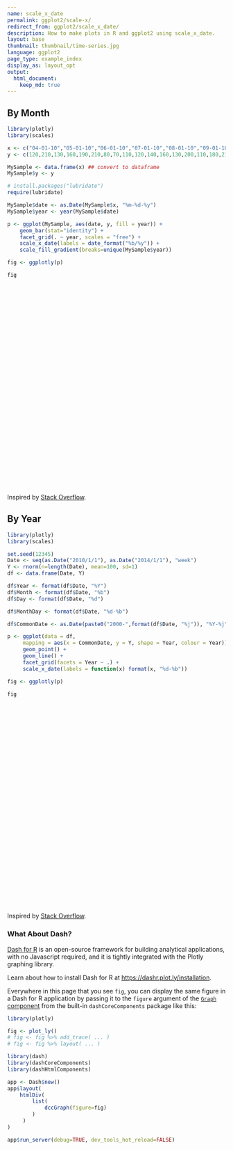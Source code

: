 ```yaml
---
name: scale_x_date
permalink: ggplot2/scale-x/
redirect_from: ggplot2/scale_x_date/
description: How to make plots in R and ggplot2 using scale_x_date.
layout: base
thumbnail: thumbnail/time-series.jpg
language: ggplot2
page_type: example_index
display_as: layout_opt
output:
  html_document:
    keep_md: true
---
```



## By Month


```r
library(plotly)
library(scales)

x <- c("04-01-10","05-01-10","06-01-10","07-01-10","08-01-10","09-01-10","10-01-10","11-01-10","12-01-10","01-01-11","02-01-11","03-01-11","04-01-11","05-01-11","06-01-11","07-01-11","08-01-11","09-01-11","10-01-11","11-01-11","12-01-11","01-01-12","02-01-12","03-01-12","04-01-12","05-01-12","06-01-12")
y <- c(120,210,130,160,190,210,80,70,110,120,140,160,130,200,110,180,210,200,90,60,100,100,120,170,100,180,120)

MySample <- data.frame(x) ## convert to dataframe
MySample$y <- y

# install.packages("lubridate")
require(lubridate)

MySample$date <- as.Date(MySample$x, "%m-%d-%y")
MySample$year <- year(MySample$date)

p <- ggplot(MySample, aes(date, y, fill = year)) +
    geom_bar(stat="identity") +
    facet_grid(. ~ year, scales = "free") +
    scale_x_date(labels = date_format("%b/%y")) +
    scale_fill_gradient(breaks=unique(MySample$year))

fig <- ggplotly(p)

fig
```

<div id="htmlwidget-4ffd7e6450a0295c04a4" style="width:672px;height:480px;" class="plotly html-widget"></div>
<script type="application/json" data-for="htmlwidget-4ffd7e6450a0295c04a4">{"x":{"data":[{"orientation":"v","width":[25.2000000000007,25.2000000000007,25.2000000000007,25.2000000000007,25.2000000000007,25.2000000000007,25.2000000000007,25.2000000000007,25.2000000000007],"base":[0,0,0,0,0,0,0,0,0],"x":[14700,14730,14761,14791,14822,14853,14883,14914,14944],"y":[120,210,130,160,190,210,80,70,110],"text":["date: 2010-04-01<br />y: 120<br />year: 2010","date: 2010-05-01<br />y: 210<br />year: 2010","date: 2010-06-01<br />y: 130<br />year: 2010","date: 2010-07-01<br />y: 160<br />year: 2010","date: 2010-08-01<br />y: 190<br />year: 2010","date: 2010-09-01<br />y: 210<br />year: 2010","date: 2010-10-01<br />y:  80<br />year: 2010","date: 2010-11-01<br />y:  70<br />year: 2010","date: 2010-12-01<br />y: 110<br />year: 2010"],"type":"bar","marker":{"autocolorscale":false,"color":"rgba(19,43,67,1)","line":{"width":1.88976377952756,"color":"transparent"}},"showlegend":false,"xaxis":"x","yaxis":"y","hoverinfo":"text","frame":null},{"orientation":"v","width":[25.2000000000007,25.2000000000007,25.2000000000007,25.2000000000007,25.2000000000007,25.2000000000007,25.2000000000007,25.2000000000007,25.2000000000007,25.2000000000007,25.2000000000007,25.2000000000007],"base":[0,0,0,0,0,0,0,0,0,0,0,0],"x":[14975,15006,15034,15065,15095,15126,15156,15187,15218,15248,15279,15309],"y":[120,140,160,130,200,110,180,210,200,90,60,100],"text":["date: 2011-01-01<br />y: 120<br />year: 2011","date: 2011-02-01<br />y: 140<br />year: 2011","date: 2011-03-01<br />y: 160<br />year: 2011","date: 2011-04-01<br />y: 130<br />year: 2011","date: 2011-05-01<br />y: 200<br />year: 2011","date: 2011-06-01<br />y: 110<br />year: 2011","date: 2011-07-01<br />y: 180<br />year: 2011","date: 2011-08-01<br />y: 210<br />year: 2011","date: 2011-09-01<br />y: 200<br />year: 2011","date: 2011-10-01<br />y:  90<br />year: 2011","date: 2011-11-01<br />y:  60<br />year: 2011","date: 2011-12-01<br />y: 100<br />year: 2011"],"type":"bar","marker":{"autocolorscale":false,"color":"rgba(51,106,152,1)","line":{"width":1.88976377952756,"color":"transparent"}},"showlegend":false,"xaxis":"x2","yaxis":"y","hoverinfo":"text","frame":null},{"orientation":"v","width":[25.2000000000007,25.2000000000007,25.2000000000007,25.2000000000007,25.2000000000007,25.2000000000007],"base":[0,0,0,0,0,0],"x":[15340,15371,15400,15431,15461,15492],"y":[100,120,170,100,180,120],"text":["date: 2012-01-01<br />y: 100<br />year: 2012","date: 2012-02-01<br />y: 120<br />year: 2012","date: 2012-03-01<br />y: 170<br />year: 2012","date: 2012-04-01<br />y: 100<br />year: 2012","date: 2012-05-01<br />y: 180<br />year: 2012","date: 2012-06-01<br />y: 120<br />year: 2012"],"type":"bar","marker":{"autocolorscale":false,"color":"rgba(86,177,247,1)","line":{"width":1.88976377952756,"color":"transparent"}},"showlegend":false,"xaxis":"x3","yaxis":"y","hoverinfo":"text","frame":null},{"x":[14700],"y":[0],"name":"99_bea517d5dfeda4a8d0b873b032df69fd","type":"scatter","mode":"markers","opacity":0,"hoverinfo":"skip","showlegend":false,"marker":{"color":[0,1],"colorscale":[[0,"#132B43"],[0.00334448160538159,"#132B44"],[0.00668896321064949,"#132C44"],[0.0100334448160311,"#142C45"],[0.0133779264214127,"#142D45"],[0.0167224080267943,"#142D46"],[0.0200668896320622,"#142D46"],[0.0234113712374437,"#142E47"],[0.0267558528428253,"#152E47"],[0.0301003344482069,"#152F48"],[0.0334448160534748,"#152F48"],[0.0367892976588564,"#152F49"],[0.040133779264238,"#153049"],[0.0434782608696196,"#16304A"],[0.0468227424748875,"#16304A"],[0.0501672240802691,"#16314B"],[0.0535117056856507,"#16314B"],[0.0568561872909186,"#16324C"],[0.0602006688963002,"#17324D"],[0.0635451505016817,"#17324D"],[0.0668896321070633,"#17334E"],[0.0702341137123312,"#17334E"],[0.0735785953177128,"#17344F"],[0.0769230769230944,"#18344F"],[0.080267558528476,"#183450"],[0.0836120401337439,"#183550"],[0.0869565217391255,"#183551"],[0.0903010033445071,"#183651"],[0.0936454849498887,"#193652"],[0.0969899665551566,"#193652"],[0.100334448160538,"#193753"],[0.10367892976592,"#193754"],[0.107023411371188,"#193854"],[0.110367892976569,"#1A3855"],[0.113712374581951,"#1A3955"],[0.117056856187332,"#1A3956"],[0.1204013377926,"#1A3956"],[0.123745819397982,"#1A3A57"],[0.127090301003363,"#1B3A57"],[0.130434782608745,"#1B3B58"],[0.133779264214013,"#1B3B59"],[0.137123745819395,"#1B3B59"],[0.140468227424776,"#1C3C5A"],[0.143812709030044,"#1C3C5A"],[0.147157190635426,"#1C3D5B"],[0.150501672240807,"#1C3D5B"],[0.153846153846189,"#1C3D5C"],[0.157190635451457,"#1D3E5C"],[0.160535117056838,"#1D3E5D"],[0.16387959866222,"#1D3F5D"],[0.167224080267601,"#1D3F5E"],[0.170568561872869,"#1D3F5F"],[0.173913043478251,"#1E405F"],[0.177257525083633,"#1E4060"],[0.180602006689014,"#1E4160"],[0.183946488294282,"#1E4161"],[0.187290969899664,"#1E4261"],[0.190635451505045,"#1F4262"],[0.193979933110313,"#1F4263"],[0.197324414715695,"#1F4363"],[0.200668896321076,"#1F4364"],[0.204013377926458,"#1F4464"],[0.207357859531726,"#204465"],[0.210702341137107,"#204465"],[0.214046822742489,"#204566"],[0.217391304347871,"#204566"],[0.220735785953138,"#214667"],[0.22408026755852,"#214668"],[0.227424749163902,"#214768"],[0.230769230769283,"#214769"],[0.234113712374551,"#214769"],[0.237458193979933,"#22486A"],[0.240802675585314,"#22486A"],[0.244147157190582,"#22496B"],[0.247491638795964,"#22496C"],[0.250836120401345,"#224A6C"],[0.254180602006727,"#234A6D"],[0.257525083611995,"#234A6D"],[0.260869565217376,"#234B6E"],[0.264214046822758,"#234B6E"],[0.26755852842814,"#244C6F"],[0.270903010033408,"#244C70"],[0.274247491638789,"#244C70"],[0.277591973244171,"#244D71"],[0.280936454849552,"#244D71"],[0.28428093645482,"#254E72"],[0.287625418060202,"#254E72"],[0.290969899665583,"#254F73"],[0.294314381270851,"#254F74"],[0.297658862876233,"#254F74"],[0.301003344481614,"#265075"],[0.304347826086996,"#265075"],[0.307692307692264,"#265176"],[0.311036789297646,"#265176"],[0.314381270903027,"#275277"],[0.317725752508409,"#275278"],[0.321070234113677,"#275278"],[0.324414715719058,"#275379"],[0.32775919732444,"#275379"],[0.331103678929821,"#28547A"],[0.334448160535089,"#28547B"],[0.337792642140471,"#28557B"],[0.341137123745852,"#28557C"],[0.34448160535112,"#28567C"],[0.347826086956502,"#29567D"],[0.351170568561884,"#29567D"],[0.354515050167265,"#29577E"],[0.357859531772533,"#29577F"],[0.361204013377915,"#2A587F"],[0.364548494983296,"#2A5880"],[0.367892976588678,"#2A5980"],[0.371237458193946,"#2A5981"],[0.374581939799327,"#2A5982"],[0.377926421404709,"#2B5A82"],[0.381270903009977,"#2B5A83"],[0.384615384615358,"#2B5B83"],[0.38795986622074,"#2B5B84"],[0.391304347826122,"#2C5C85"],[0.394648829431389,"#2C5C85"],[0.397993311036771,"#2C5D86"],[0.401337792642153,"#2C5D86"],[0.404682274247534,"#2C5D87"],[0.408026755852802,"#2D5E87"],[0.411371237458184,"#2D5E88"],[0.414715719063565,"#2D5F89"],[0.418060200668947,"#2D5F89"],[0.421404682274215,"#2E608A"],[0.424749163879596,"#2E608A"],[0.428093645484978,"#2E618B"],[0.431438127090246,"#2E618C"],[0.434782608695627,"#2E618C"],[0.438127090301009,"#2F628D"],[0.441471571906391,"#2F628D"],[0.444816053511659,"#2F638E"],[0.44816053511704,"#2F638F"],[0.451505016722422,"#30648F"],[0.454849498327803,"#306490"],[0.458193979933071,"#306590"],[0.461538461538453,"#306591"],[0.464882943143834,"#306592"],[0.468227424749216,"#316692"],[0.471571906354484,"#316693"],[0.474916387959865,"#316793"],[0.478260869565247,"#316794"],[0.481605351170515,"#326895"],[0.484949832775897,"#326895"],[0.488294314381278,"#326996"],[0.49163879598666,"#326996"],[0.494983277591928,"#326997"],[0.498327759197309,"#336A98"],[0.501672240802691,"#336A98"],[0.505016722408072,"#336B99"],[0.50836120401334,"#336B99"],[0.511705685618722,"#346C9A"],[0.515050167224103,"#346C9B"],[0.518394648829485,"#346D9B"],[0.521739130434753,"#346D9C"],[0.525083612040135,"#346E9D"],[0.528428093645516,"#356E9D"],[0.531772575250784,"#356E9E"],[0.535117056856166,"#356F9E"],[0.538461538461547,"#356F9F"],[0.541806020066929,"#3670A0"],[0.545150501672197,"#3670A0"],[0.548494983277578,"#3671A1"],[0.55183946488296,"#3671A1"],[0.555183946488341,"#3772A2"],[0.558528428093609,"#3772A3"],[0.561872909698991,"#3773A3"],[0.565217391304373,"#3773A4"],[0.568561872909754,"#3773A4"],[0.571906354515022,"#3874A5"],[0.575250836120404,"#3874A6"],[0.578595317725785,"#3875A6"],[0.581939799331053,"#3875A7"],[0.585284280936435,"#3976A8"],[0.588628762541816,"#3976A8"],[0.591973244147198,"#3977A9"],[0.595317725752466,"#3977A9"],[0.598662207357847,"#3978AA"],[0.602006688963229,"#3A78AB"],[0.605351170568611,"#3A79AB"],[0.608695652173878,"#3A79AC"],[0.61204013377926,"#3A79AC"],[0.615384615384642,"#3B7AAD"],[0.618729096990023,"#3B7AAE"],[0.622073578595291,"#3B7BAE"],[0.625418060200673,"#3B7BAF"],[0.628762541806054,"#3C7CB0"],[0.632107023411322,"#3C7CB0"],[0.635451505016704,"#3C7DB1"],[0.638795986622085,"#3C7DB1"],[0.642140468227467,"#3C7EB2"],[0.645484949832735,"#3D7EB3"],[0.648829431438116,"#3D7FB3"],[0.652173913043498,"#3D7FB4"],[0.65551839464888,"#3D7FB5"],[0.658862876254148,"#3E80B5"],[0.662207357859529,"#3E80B6"],[0.665551839464911,"#3E81B6"],[0.668896321070179,"#3E81B7"],[0.67224080267556,"#3F82B8"],[0.675585284280942,"#3F82B8"],[0.678929765886323,"#3F83B9"],[0.682274247491591,"#3F83BA"],[0.685618729096973,"#4084BA"],[0.688963210702354,"#4084BB"],[0.692307692307736,"#4085BB"],[0.695652173913004,"#4085BC"],[0.698996655518386,"#4086BD"],[0.702341137123767,"#4186BD"],[0.705685618729149,"#4186BE"],[0.709030100334417,"#4187BF"],[0.712374581939798,"#4187BF"],[0.71571906354518,"#4288C0"],[0.719063545150448,"#4288C1"],[0.722408026755829,"#4289C1"],[0.725752508361211,"#4289C2"],[0.729096989966592,"#438AC2"],[0.73244147157186,"#438AC3"],[0.735785953177242,"#438BC4"],[0.739130434782624,"#438BC4"],[0.742474916388005,"#438CC5"],[0.745819397993273,"#448CC6"],[0.749163879598655,"#448DC6"],[0.752508361204036,"#448DC7"],[0.755852842809418,"#448EC8"],[0.759197324414686,"#458EC8"],[0.762541806020067,"#458FC9"],[0.765886287625449,"#458FC9"],[0.769230769230717,"#458FCA"],[0.772575250836098,"#4690CB"],[0.77591973244148,"#4690CB"],[0.779264214046862,"#4691CC"],[0.782608695652129,"#4691CD"],[0.785953177257511,"#4792CD"],[0.789297658862893,"#4792CE"],[0.792642140468274,"#4793CF"],[0.795986622073542,"#4793CF"],[0.799331103678924,"#4894D0"],[0.802675585284305,"#4894D0"],[0.806020066889687,"#4895D1"],[0.809364548494955,"#4895D2"],[0.812709030100336,"#4896D2"],[0.816053511705718,"#4996D3"],[0.819397993310986,"#4997D4"],[0.822742474916367,"#4997D4"],[0.826086956521749,"#4998D5"],[0.829431438127131,"#4A98D6"],[0.832775919732399,"#4A99D6"],[0.83612040133778,"#4A99D7"],[0.839464882943162,"#4A9AD8"],[0.842809364548543,"#4B9AD8"],[0.846153846153811,"#4B9BD9"],[0.849498327759193,"#4B9BDA"],[0.852842809364574,"#4B9BDA"],[0.856187290969956,"#4C9CDB"],[0.859531772575224,"#4C9CDB"],[0.862876254180605,"#4C9DDC"],[0.866220735785987,"#4C9DDD"],[0.869565217391255,"#4D9EDD"],[0.872909698996637,"#4D9EDE"],[0.876254180602018,"#4D9FDF"],[0.8795986622074,"#4D9FDF"],[0.882943143812668,"#4DA0E0"],[0.886287625418049,"#4EA0E1"],[0.889632107023431,"#4EA1E1"],[0.892976588628812,"#4EA1E2"],[0.89632107023408,"#4EA2E3"],[0.899665551839462,"#4FA2E3"],[0.903010033444843,"#4FA3E4"],[0.906354515050111,"#4FA3E5"],[0.909698996655493,"#4FA4E5"],[0.913043478260875,"#50A4E6"],[0.916387959866256,"#50A5E7"],[0.919732441471524,"#50A5E7"],[0.923076923076906,"#50A6E8"],[0.926421404682287,"#51A6E8"],[0.929765886287669,"#51A7E9"],[0.933110367892937,"#51A7EA"],[0.936454849498318,"#51A8EA"],[0.9397993311037,"#52A8EB"],[0.943143812709081,"#52A9EC"],[0.946488294314349,"#52A9EC"],[0.949832775919731,"#52AAED"],[0.953177257525113,"#53AAEE"],[0.95652173913038,"#53ABEE"],[0.959866220735762,"#53ABEF"],[0.963210702341144,"#53ACF0"],[0.966555183946525,"#54ACF0"],[0.969899665551793,"#54ADF1"],[0.973244147157175,"#54ADF2"],[0.976588628762556,"#54AEF2"],[0.979933110367938,"#55AEF3"],[0.983277591973206,"#55AFF4"],[0.986622073578587,"#55AFF4"],[0.989966555183969,"#55B0F5"],[0.993311036789351,"#56B0F6"],[0.996655518394618,"#56B1F6"],[1,"#56B1F7"]],"colorbar":{"bgcolor":"rgba(255,255,255,1)","bordercolor":"transparent","borderwidth":1.88976377952756,"thickness":23.04,"title":"year","titlefont":{"color":"rgba(0,0,0,1)","family":"","size":14.6118721461187},"tickmode":"array","ticktext":["2010","2011","2012"],"tickvals":[0,0.5,1],"tickfont":{"color":"rgba(0,0,0,1)","family":"","size":11.689497716895},"ticklen":2,"len":0.5}},"xaxis":"x","yaxis":"y","frame":null}],"layout":{"margin":{"t":37.9178082191781,"r":18.9954337899543,"b":40.1826484018265,"l":43.1050228310502},"plot_bgcolor":"rgba(235,235,235,1)","paper_bgcolor":"rgba(255,255,255,1)","font":{"color":"rgba(0,0,0,1)","family":"","size":14.6118721461187},"xaxis":{"domain":[0,0.325179386823222],"automargin":true,"type":"linear","autorange":false,"range":[14673.94,14970.06],"tickmode":"array","ticktext":["Apr/10","Jul/10","Oct/10"],"tickvals":[14700,14791,14883],"categoryorder":"array","categoryarray":["Apr/10","Jul/10","Oct/10"],"nticks":null,"ticks":"outside","tickcolor":"rgba(51,51,51,1)","ticklen":3.65296803652968,"tickwidth":0.66417600664176,"showticklabels":true,"tickfont":{"color":"rgba(77,77,77,1)","family":"","size":11.689497716895},"tickangle":-0,"showline":false,"linecolor":null,"linewidth":0,"showgrid":true,"gridcolor":"rgba(255,255,255,1)","gridwidth":0.66417600664176,"zeroline":false,"anchor":"y","title":"","hoverformat":".2f"},"annotations":[{"text":"date","x":0.5,"y":-0.0353881278538813,"showarrow":false,"ax":0,"ay":0,"font":{"color":"rgba(0,0,0,1)","family":"","size":14.6118721461187},"xref":"paper","yref":"paper","textangle":-0,"xanchor":"center","yanchor":"top","annotationType":"axis"},{"text":"y","x":-0.0318003913894325,"y":0.5,"showarrow":false,"ax":0,"ay":0,"font":{"color":"rgba(0,0,0,1)","family":"","size":14.6118721461187},"xref":"paper","yref":"paper","textangle":-90,"xanchor":"right","yanchor":"center","annotationType":"axis"},{"text":"2010","x":0.162589693411611,"y":1,"showarrow":false,"ax":0,"ay":0,"font":{"color":"rgba(26,26,26,1)","family":"","size":11.689497716895},"xref":"paper","yref":"paper","textangle":-0,"xanchor":"center","yanchor":"bottom"},{"text":"2011","x":0.5,"y":1,"showarrow":false,"ax":0,"ay":0,"font":{"color":"rgba(26,26,26,1)","family":"","size":11.689497716895},"xref":"paper","yref":"paper","textangle":-0,"xanchor":"center","yanchor":"bottom"},{"text":"2012","x":0.837410306588389,"y":1,"showarrow":false,"ax":0,"ay":0,"font":{"color":"rgba(26,26,26,1)","family":"","size":11.689497716895},"xref":"paper","yref":"paper","textangle":-0,"xanchor":"center","yanchor":"bottom"}],"yaxis":{"domain":[0,1],"automargin":true,"type":"linear","autorange":false,"range":[-10.5,220.5],"tickmode":"array","ticktext":["0","50","100","150","200"],"tickvals":[0,50,100,150,200],"categoryorder":"array","categoryarray":["0","50","100","150","200"],"nticks":null,"ticks":"outside","tickcolor":"rgba(51,51,51,1)","ticklen":3.65296803652968,"tickwidth":0.66417600664176,"showticklabels":true,"tickfont":{"color":"rgba(77,77,77,1)","family":"","size":11.689497716895},"tickangle":-0,"showline":false,"linecolor":null,"linewidth":0,"showgrid":true,"gridcolor":"rgba(255,255,255,1)","gridwidth":0.66417600664176,"zeroline":false,"anchor":"x","title":"","hoverformat":".2f"},"shapes":[{"type":"rect","fillcolor":null,"line":{"color":null,"width":0,"linetype":[]},"yref":"paper","xref":"paper","x0":0,"x1":0.325179386823222,"y0":0,"y1":1},{"type":"rect","fillcolor":"rgba(217,217,217,1)","line":{"color":"transparent","width":0.66417600664176,"linetype":"solid"},"yref":"paper","xref":"paper","x0":0,"x1":0.325179386823222,"y0":0,"y1":23.37899543379,"yanchor":1,"ysizemode":"pixel"},{"type":"rect","fillcolor":null,"line":{"color":null,"width":0,"linetype":[]},"yref":"paper","xref":"paper","x0":0.341487279843444,"x1":0.658512720156556,"y0":0,"y1":1},{"type":"rect","fillcolor":"rgba(217,217,217,1)","line":{"color":"transparent","width":0.66417600664176,"linetype":"solid"},"yref":"paper","xref":"paper","x0":0.341487279843444,"x1":0.658512720156556,"y0":0,"y1":23.37899543379,"yanchor":1,"ysizemode":"pixel"},{"type":"rect","fillcolor":null,"line":{"color":null,"width":0,"linetype":[]},"yref":"paper","xref":"paper","x0":0.674820613176778,"x1":1,"y0":0,"y1":1},{"type":"rect","fillcolor":"rgba(217,217,217,1)","line":{"color":"transparent","width":0.66417600664176,"linetype":"solid"},"yref":"paper","xref":"paper","x0":0.674820613176778,"x1":1,"y0":0,"y1":23.37899543379,"yanchor":1,"ysizemode":"pixel"}],"xaxis2":{"type":"linear","autorange":false,"range":[14944.44,15339.56],"tickmode":"array","ticktext":["Jan/11","Apr/11","Jul/11","Oct/11"],"tickvals":[14975,15065,15156,15248],"categoryorder":"array","categoryarray":["Jan/11","Apr/11","Jul/11","Oct/11"],"nticks":null,"ticks":"outside","tickcolor":"rgba(51,51,51,1)","ticklen":3.65296803652968,"tickwidth":0.66417600664176,"showticklabels":true,"tickfont":{"color":"rgba(77,77,77,1)","family":"","size":11.689497716895},"tickangle":-0,"showline":false,"linecolor":null,"linewidth":0,"showgrid":true,"domain":[0.341487279843444,0.658512720156556],"gridcolor":"rgba(255,255,255,1)","gridwidth":0.66417600664176,"zeroline":false,"anchor":"y","title":"","hoverformat":".2f"},"xaxis3":{"type":"linear","autorange":false,"range":[15318.54,15513.46],"tickmode":"array","ticktext":["Jan/12","Feb/12","Mar/12","Apr/12","May/12","Jun/12"],"tickvals":[15340,15371,15400,15431,15461,15492],"categoryorder":"array","categoryarray":["Jan/12","Feb/12","Mar/12","Apr/12","May/12","Jun/12"],"nticks":null,"ticks":"outside","tickcolor":"rgba(51,51,51,1)","ticklen":3.65296803652968,"tickwidth":0.66417600664176,"showticklabels":true,"tickfont":{"color":"rgba(77,77,77,1)","family":"","size":11.689497716895},"tickangle":-0,"showline":false,"linecolor":null,"linewidth":0,"showgrid":true,"domain":[0.674820613176778,1],"gridcolor":"rgba(255,255,255,1)","gridwidth":0.66417600664176,"zeroline":false,"anchor":"y","title":"","hoverformat":".2f"},"showlegend":false,"legend":{"bgcolor":"rgba(255,255,255,1)","bordercolor":"transparent","borderwidth":1.88976377952756,"font":{"color":"rgba(0,0,0,1)","family":"","size":11.689497716895}},"hovermode":"closest","barmode":"relative"},"config":{"doubleClick":"reset","showSendToCloud":false},"source":"A","attrs":{"77434a7a5f26":{"x":{},"y":{},"fill":{},"type":"bar"}},"cur_data":"77434a7a5f26","visdat":{"77434a7a5f26":["function (y) ","x"]},"highlight":{"on":"plotly_click","persistent":false,"dynamic":false,"selectize":false,"opacityDim":0.2,"selected":{"opacity":1},"debounce":0},"shinyEvents":["plotly_hover","plotly_click","plotly_selected","plotly_relayout","plotly_brushed","plotly_brushing","plotly_clickannotation","plotly_doubleclick","plotly_deselect","plotly_afterplot","plotly_sunburstclick"],"base_url":"https://plot.ly"},"evals":[],"jsHooks":[]}</script>
Inspired by <a href="http://stackoverflow.com/questions/11472856/month-year-bar-graph-plot-faceted-and-filled-on-year-with-data-input-as-date-in?rq=1">Stack Overflow</a>.

## By Year


```r
library(plotly)
library(scales)

set.seed(12345)
Date <- seq(as.Date("2010/1/1"), as.Date("2014/1/1"), "week")
Y <- rnorm(n=length(Date), mean=100, sd=1)
df <- data.frame(Date, Y)

df$Year <- format(df$Date, "%Y")
df$Month <- format(df$Date, "%b")
df$Day <- format(df$Date, "%d")

df$MonthDay <- format(df$Date, "%d-%b")

df$CommonDate <- as.Date(paste0("2000-",format(df$Date, "%j")), "%Y-%j")

p <- ggplot(data = df,
     mapping = aes(x = CommonDate, y = Y, shape = Year, colour = Year)) +
     geom_point() +
     geom_line() +
     facet_grid(facets = Year ~ .) +
     scale_x_date(labels = function(x) format(x, "%d-%b"))

fig <- ggplotly(p)

fig
```

<div id="htmlwidget-acadb1cb0f5bc7e16d99" style="width:672px;height:480px;" class="plotly html-widget"></div>
<script type="application/json" data-for="htmlwidget-acadb1cb0f5bc7e16d99">{"x":{"data":[{"x":[10957,10964,10971,10978,10985,10992,10999,11006,11013,11020,11027,11034,11041,11048,11055,11062,11069,11076,11083,11090,11097,11104,11111,11118,11125,11132,11139,11146,11153,11160,11167,11174,11181,11188,11195,11202,11209,11216,11223,11230,11237,11244,11251,11258,11265,11272,11279,11286,11293,11300,11307,11314,11321],"y":[100.585528817844,100.70946601751,99.8906966853189,99.5465028265372,100.60588745584,98.1820440322963,100.630098551068,99.7238158947748,99.7158402560566,99.0806779975259,99.883752193648,101.817312043704,100.370627864258,100.520216457555,99.2494680054977,100.816899839521,99.1136424787568,99.6684224100574,101.12071265167,100.298723699267,100.779621924555,101.455785082477,99.3556715707687,98.4468625947703,98.4022904833037,101.805097518811,99.5183526363054,100.620379801298,100.612123492651,99.8376890230819,100.811873178554,102.196833546348,102.049190337406,101.63244563948,100.254271192814,100.491188279273,99.6759134212629,98.3379497561414,101.767733850873,100.025801048648,101.12851083359,97.619641938603,98.9397344478475,100.937140540183,100.854451720331,101.460729403104,98.5869012221108,100.567403253424,100.583187653436,98.6932011665356,99.4596139261379,101.947692664732,100.053590270357],"text":["CommonDate: 2000-01-01<br />Y: 100.58553<br />Year: 2010<br />Year: 2010","CommonDate: 2000-01-08<br />Y: 100.70947<br />Year: 2010<br />Year: 2010","CommonDate: 2000-01-15<br />Y:  99.89070<br />Year: 2010<br />Year: 2010","CommonDate: 2000-01-22<br />Y:  99.54650<br />Year: 2010<br />Year: 2010","CommonDate: 2000-01-29<br />Y: 100.60589<br />Year: 2010<br />Year: 2010","CommonDate: 2000-02-05<br />Y:  98.18204<br />Year: 2010<br />Year: 2010","CommonDate: 2000-02-12<br />Y: 100.63010<br />Year: 2010<br />Year: 2010","CommonDate: 2000-02-19<br />Y:  99.72382<br />Year: 2010<br />Year: 2010","CommonDate: 2000-02-26<br />Y:  99.71584<br />Year: 2010<br />Year: 2010","CommonDate: 2000-03-04<br />Y:  99.08068<br />Year: 2010<br />Year: 2010","CommonDate: 2000-03-11<br />Y:  99.88375<br />Year: 2010<br />Year: 2010","CommonDate: 2000-03-18<br />Y: 101.81731<br />Year: 2010<br />Year: 2010","CommonDate: 2000-03-25<br />Y: 100.37063<br />Year: 2010<br />Year: 2010","CommonDate: 2000-04-01<br />Y: 100.52022<br />Year: 2010<br />Year: 2010","CommonDate: 2000-04-08<br />Y:  99.24947<br />Year: 2010<br />Year: 2010","CommonDate: 2000-04-15<br />Y: 100.81690<br />Year: 2010<br />Year: 2010","CommonDate: 2000-04-22<br />Y:  99.11364<br />Year: 2010<br />Year: 2010","CommonDate: 2000-04-29<br />Y:  99.66842<br />Year: 2010<br />Year: 2010","CommonDate: 2000-05-06<br />Y: 101.12071<br />Year: 2010<br />Year: 2010","CommonDate: 2000-05-13<br />Y: 100.29872<br />Year: 2010<br />Year: 2010","CommonDate: 2000-05-20<br />Y: 100.77962<br />Year: 2010<br />Year: 2010","CommonDate: 2000-05-27<br />Y: 101.45579<br />Year: 2010<br />Year: 2010","CommonDate: 2000-06-03<br />Y:  99.35567<br />Year: 2010<br />Year: 2010","CommonDate: 2000-06-10<br />Y:  98.44686<br />Year: 2010<br />Year: 2010","CommonDate: 2000-06-17<br />Y:  98.40229<br />Year: 2010<br />Year: 2010","CommonDate: 2000-06-24<br />Y: 101.80510<br />Year: 2010<br />Year: 2010","CommonDate: 2000-07-01<br />Y:  99.51835<br />Year: 2010<br />Year: 2010","CommonDate: 2000-07-08<br />Y: 100.62038<br />Year: 2010<br />Year: 2010","CommonDate: 2000-07-15<br />Y: 100.61212<br />Year: 2010<br />Year: 2010","CommonDate: 2000-07-22<br />Y:  99.83769<br />Year: 2010<br />Year: 2010","CommonDate: 2000-07-29<br />Y: 100.81187<br />Year: 2010<br />Year: 2010","CommonDate: 2000-08-05<br />Y: 102.19683<br />Year: 2010<br />Year: 2010","CommonDate: 2000-08-12<br />Y: 102.04919<br />Year: 2010<br />Year: 2010","CommonDate: 2000-08-19<br />Y: 101.63245<br />Year: 2010<br />Year: 2010","CommonDate: 2000-08-26<br />Y: 100.25427<br />Year: 2010<br />Year: 2010","CommonDate: 2000-09-02<br />Y: 100.49119<br />Year: 2010<br />Year: 2010","CommonDate: 2000-09-09<br />Y:  99.67591<br />Year: 2010<br />Year: 2010","CommonDate: 2000-09-16<br />Y:  98.33795<br />Year: 2010<br />Year: 2010","CommonDate: 2000-09-23<br />Y: 101.76773<br />Year: 2010<br />Year: 2010","CommonDate: 2000-09-30<br />Y: 100.02580<br />Year: 2010<br />Year: 2010","CommonDate: 2000-10-07<br />Y: 101.12851<br />Year: 2010<br />Year: 2010","CommonDate: 2000-10-14<br />Y:  97.61964<br />Year: 2010<br />Year: 2010","CommonDate: 2000-10-21<br />Y:  98.93973<br />Year: 2010<br />Year: 2010","CommonDate: 2000-10-28<br />Y: 100.93714<br />Year: 2010<br />Year: 2010","CommonDate: 2000-11-04<br />Y: 100.85445<br />Year: 2010<br />Year: 2010","CommonDate: 2000-11-11<br />Y: 101.46073<br />Year: 2010<br />Year: 2010","CommonDate: 2000-11-18<br />Y:  98.58690<br />Year: 2010<br />Year: 2010","CommonDate: 2000-11-25<br />Y: 100.56740<br />Year: 2010<br />Year: 2010","CommonDate: 2000-12-02<br />Y: 100.58319<br />Year: 2010<br />Year: 2010","CommonDate: 2000-12-09<br />Y:  98.69320<br />Year: 2010<br />Year: 2010","CommonDate: 2000-12-16<br />Y:  99.45961<br />Year: 2010<br />Year: 2010","CommonDate: 2000-12-23<br />Y: 101.94769<br />Year: 2010<br />Year: 2010","CommonDate: 2000-12-30<br />Y: 100.05359<br />Year: 2010<br />Year: 2010"],"type":"scatter","mode":"markers+lines","marker":{"autocolorscale":false,"color":"rgba(248,118,109,1)","opacity":1,"size":5.66929133858268,"symbol":"circle","line":{"width":1.88976377952756,"color":"rgba(248,118,109,1)"}},"hoveron":"points","name":"2010","legendgroup":"2010","showlegend":true,"xaxis":"x","yaxis":"y","hoverinfo":"text","line":{"width":1.88976377952756,"color":"rgba(248,118,109,1)","dash":"solid"},"frame":null},{"x":[10963,10970,10977,10984,10991,10998,11005,11012,11019,11026,11033,11040,11047,11054,11061,11068,11075,11082,11089,11096,11103,11110,11117,11124,11131,11138,11145,11152,11159,11166,11173,11180,11187,11194,11201,11208,11215,11222,11229,11236,11243,11250,11257,11264,11271,11278,11285,11292,11299,11306,11313,11320],"y":[100.351662840555,99.3290234610061,100.277953694806,100.691171272875,100.823795328706,102.14506502048,97.6530560216366,100.149591980615,98.6574685182705,100.553303075504,101.589962842695,99.4131204056129,98.1676226937906,100.888139432652,101.593488472356,100.516854670662,98.7043283197052,100.054615575329,99.2153506268085,98.9506471810437,102.330511962405,101.402705382867,100.942600850692,100.826258287152,99.1884595098089,100.476248280754,101.021258407481,100.645383074206,101.043143551551,99.6956308873063,102.477110916963,100.971220673037,101.867099184567,100.672042469015,99.6920466191627,100.536523716711,100.824870065352,99.0360985209862,99.1449174889002,101.886946942026,99.6081806280048,99.01936705105,100.687332100557,99.4949564824791,102.157719816506,99.4002024361752,99.3054533067292,100.223925407521,98.8437766697592,100.422418527787,98.6752447441511,100.14108431286],"text":["CommonDate: 2000-01-07<br />Y: 100.35166<br />Year: 2011<br />Year: 2011","CommonDate: 2000-01-14<br />Y:  99.32902<br />Year: 2011<br />Year: 2011","CommonDate: 2000-01-21<br />Y: 100.27795<br />Year: 2011<br />Year: 2011","CommonDate: 2000-01-28<br />Y: 100.69117<br />Year: 2011<br />Year: 2011","CommonDate: 2000-02-04<br />Y: 100.82380<br />Year: 2011<br />Year: 2011","CommonDate: 2000-02-11<br />Y: 102.14507<br />Year: 2011<br />Year: 2011","CommonDate: 2000-02-18<br />Y:  97.65306<br />Year: 2011<br />Year: 2011","CommonDate: 2000-02-25<br />Y: 100.14959<br />Year: 2011<br />Year: 2011","CommonDate: 2000-03-03<br />Y:  98.65747<br />Year: 2011<br />Year: 2011","CommonDate: 2000-03-10<br />Y: 100.55330<br />Year: 2011<br />Year: 2011","CommonDate: 2000-03-17<br />Y: 101.58996<br />Year: 2011<br />Year: 2011","CommonDate: 2000-03-24<br />Y:  99.41312<br />Year: 2011<br />Year: 2011","CommonDate: 2000-03-31<br />Y:  98.16762<br />Year: 2011<br />Year: 2011","CommonDate: 2000-04-07<br />Y: 100.88814<br />Year: 2011<br />Year: 2011","CommonDate: 2000-04-14<br />Y: 101.59349<br />Year: 2011<br />Year: 2011","CommonDate: 2000-04-21<br />Y: 100.51685<br />Year: 2011<br />Year: 2011","CommonDate: 2000-04-28<br />Y:  98.70433<br />Year: 2011<br />Year: 2011","CommonDate: 2000-05-05<br />Y: 100.05462<br />Year: 2011<br />Year: 2011","CommonDate: 2000-05-12<br />Y:  99.21535<br />Year: 2011<br />Year: 2011","CommonDate: 2000-05-19<br />Y:  98.95065<br />Year: 2011<br />Year: 2011","CommonDate: 2000-05-26<br />Y: 102.33051<br />Year: 2011<br />Year: 2011","CommonDate: 2000-06-02<br />Y: 101.40271<br />Year: 2011<br />Year: 2011","CommonDate: 2000-06-09<br />Y: 100.94260<br />Year: 2011<br />Year: 2011","CommonDate: 2000-06-16<br />Y: 100.82626<br />Year: 2011<br />Year: 2011","CommonDate: 2000-06-23<br />Y:  99.18846<br />Year: 2011<br />Year: 2011","CommonDate: 2000-06-30<br />Y: 100.47625<br />Year: 2011<br />Year: 2011","CommonDate: 2000-07-07<br />Y: 101.02126<br />Year: 2011<br />Year: 2011","CommonDate: 2000-07-14<br />Y: 100.64538<br />Year: 2011<br />Year: 2011","CommonDate: 2000-07-21<br />Y: 101.04314<br />Year: 2011<br />Year: 2011","CommonDate: 2000-07-28<br />Y:  99.69563<br />Year: 2011<br />Year: 2011","CommonDate: 2000-08-04<br />Y: 102.47711<br />Year: 2011<br />Year: 2011","CommonDate: 2000-08-11<br />Y: 100.97122<br />Year: 2011<br />Year: 2011","CommonDate: 2000-08-18<br />Y: 101.86710<br />Year: 2011<br />Year: 2011","CommonDate: 2000-08-25<br />Y: 100.67204<br />Year: 2011<br />Year: 2011","CommonDate: 2000-09-01<br />Y:  99.69205<br />Year: 2011<br />Year: 2011","CommonDate: 2000-09-08<br />Y: 100.53652<br />Year: 2011<br />Year: 2011","CommonDate: 2000-09-15<br />Y: 100.82487<br />Year: 2011<br />Year: 2011","CommonDate: 2000-09-22<br />Y:  99.03610<br />Year: 2011<br />Year: 2011","CommonDate: 2000-09-29<br />Y:  99.14492<br />Year: 2011<br />Year: 2011","CommonDate: 2000-10-06<br />Y: 101.88695<br />Year: 2011<br />Year: 2011","CommonDate: 2000-10-13<br />Y:  99.60818<br />Year: 2011<br />Year: 2011","CommonDate: 2000-10-20<br />Y:  99.01937<br />Year: 2011<br />Year: 2011","CommonDate: 2000-10-27<br />Y: 100.68733<br />Year: 2011<br />Year: 2011","CommonDate: 2000-11-03<br />Y:  99.49496<br />Year: 2011<br />Year: 2011","CommonDate: 2000-11-10<br />Y: 102.15772<br />Year: 2011<br />Year: 2011","CommonDate: 2000-11-17<br />Y:  99.40020<br />Year: 2011<br />Year: 2011","CommonDate: 2000-11-24<br />Y:  99.30545<br />Year: 2011<br />Year: 2011","CommonDate: 2000-12-01<br />Y: 100.22393<br />Year: 2011<br />Year: 2011","CommonDate: 2000-12-08<br />Y:  98.84378<br />Year: 2011<br />Year: 2011","CommonDate: 2000-12-15<br />Y: 100.42242<br />Year: 2011<br />Year: 2011","CommonDate: 2000-12-22<br />Y:  98.67524<br />Year: 2011<br />Year: 2011","CommonDate: 2000-12-29<br />Y: 100.14108<br />Year: 2011<br />Year: 2011"],"type":"scatter","mode":"markers+lines","marker":{"autocolorscale":false,"color":"rgba(124,174,0,1)","opacity":1,"size":5.66929133858268,"symbol":"triangle-up","line":{"width":1.88976377952756,"color":"rgba(124,174,0,1)"}},"hoveron":"points","name":"2011","legendgroup":"2011","showlegend":true,"xaxis":"x","yaxis":"y2","hoverinfo":"text","line":{"width":1.88976377952756,"color":"rgba(124,174,0,1)","dash":"solid"},"frame":null},{"x":[10962,10969,10976,10983,10990,10997,11004,11011,11018,11025,11032,11039,11046,11053,11060,11067,11074,11081,11088,11095,11102,11109,11116,11123,11130,11137,11144,11151,11158,11165,11172,11179,11186,11193,11200,11207,11214,11221,11228,11235,11242,11249,11256,11263,11270,11277,11284,11291,11298,11305,11312,11319],"y":[99.4639520015091,99.6883939154219,101.556109642601,99.5519667087055,100.321123537494,98.7698277531198,98.6759413078458,101.261242274388,101.319231719642,99.919246238632,99.4949101937285,99.9478464066697,100.628860625108,102.180002397485,99.9309826934808,101.544863602038,101.321452017163,100.322151575363,101.530955119735,99.5787603066614,98.8411789771819,98.1546317105785,101.157325287057,97.8764501189852,98.8039684818892,101.642191990767,100.883654833162,100.524875891036,98.8153409343692,102.655788272143,98.9520862897817,98.988877476381,100.668921652514,100.129177293676,99.5774231329465,98.8597358551519,98.7062847099675,99.4053012309291,98.4991859197792,100.015855693066,100.540169567692,98.4527080329543,100.849652929928,100.896013184332,100.13869099681,98.3806716776339,100.548397923014,100.195282153811,99.1935020052365,99.8913757647929,99.7490533761477,101.699346668533],"text":["CommonDate: 2000-01-06<br />Y:  99.46395<br />Year: 2012<br />Year: 2012","CommonDate: 2000-01-13<br />Y:  99.68839<br />Year: 2012<br />Year: 2012","CommonDate: 2000-01-20<br />Y: 101.55611<br />Year: 2012<br />Year: 2012","CommonDate: 2000-01-27<br />Y:  99.55197<br />Year: 2012<br />Year: 2012","CommonDate: 2000-02-03<br />Y: 100.32112<br />Year: 2012<br />Year: 2012","CommonDate: 2000-02-10<br />Y:  98.76983<br />Year: 2012<br />Year: 2012","CommonDate: 2000-02-17<br />Y:  98.67594<br />Year: 2012<br />Year: 2012","CommonDate: 2000-02-24<br />Y: 101.26124<br />Year: 2012<br />Year: 2012","CommonDate: 2000-03-02<br />Y: 101.31923<br />Year: 2012<br />Year: 2012","CommonDate: 2000-03-09<br />Y:  99.91925<br />Year: 2012<br />Year: 2012","CommonDate: 2000-03-16<br />Y:  99.49491<br />Year: 2012<br />Year: 2012","CommonDate: 2000-03-23<br />Y:  99.94785<br />Year: 2012<br />Year: 2012","CommonDate: 2000-03-30<br />Y: 100.62886<br />Year: 2012<br />Year: 2012","CommonDate: 2000-04-06<br />Y: 102.18000<br />Year: 2012<br />Year: 2012","CommonDate: 2000-04-13<br />Y:  99.93098<br />Year: 2012<br />Year: 2012","CommonDate: 2000-04-20<br />Y: 101.54486<br />Year: 2012<br />Year: 2012","CommonDate: 2000-04-27<br />Y: 101.32145<br />Year: 2012<br />Year: 2012","CommonDate: 2000-05-04<br />Y: 100.32215<br />Year: 2012<br />Year: 2012","CommonDate: 2000-05-11<br />Y: 101.53096<br />Year: 2012<br />Year: 2012","CommonDate: 2000-05-18<br />Y:  99.57876<br />Year: 2012<br />Year: 2012","CommonDate: 2000-05-25<br />Y:  98.84118<br />Year: 2012<br />Year: 2012","CommonDate: 2000-06-01<br />Y:  98.15463<br />Year: 2012<br />Year: 2012","CommonDate: 2000-06-08<br />Y: 101.15733<br />Year: 2012<br />Year: 2012","CommonDate: 2000-06-15<br />Y:  97.87645<br />Year: 2012<br />Year: 2012","CommonDate: 2000-06-22<br />Y:  98.80397<br />Year: 2012<br />Year: 2012","CommonDate: 2000-06-29<br />Y: 101.64219<br />Year: 2012<br />Year: 2012","CommonDate: 2000-07-06<br />Y: 100.88365<br />Year: 2012<br />Year: 2012","CommonDate: 2000-07-13<br />Y: 100.52488<br />Year: 2012<br />Year: 2012","CommonDate: 2000-07-20<br />Y:  98.81534<br />Year: 2012<br />Year: 2012","CommonDate: 2000-07-27<br />Y: 102.65579<br />Year: 2012<br />Year: 2012","CommonDate: 2000-08-03<br />Y:  98.95209<br />Year: 2012<br />Year: 2012","CommonDate: 2000-08-10<br />Y:  98.98888<br />Year: 2012<br />Year: 2012","CommonDate: 2000-08-17<br />Y: 100.66892<br />Year: 2012<br />Year: 2012","CommonDate: 2000-08-24<br />Y: 100.12918<br />Year: 2012<br />Year: 2012","CommonDate: 2000-08-31<br />Y:  99.57742<br />Year: 2012<br />Year: 2012","CommonDate: 2000-09-07<br />Y:  98.85974<br />Year: 2012<br />Year: 2012","CommonDate: 2000-09-14<br />Y:  98.70628<br />Year: 2012<br />Year: 2012","CommonDate: 2000-09-21<br />Y:  99.40530<br />Year: 2012<br />Year: 2012","CommonDate: 2000-09-28<br />Y:  98.49919<br />Year: 2012<br />Year: 2012","CommonDate: 2000-10-05<br />Y: 100.01586<br />Year: 2012<br />Year: 2012","CommonDate: 2000-10-12<br />Y: 100.54017<br />Year: 2012<br />Year: 2012","CommonDate: 2000-10-19<br />Y:  98.45271<br />Year: 2012<br />Year: 2012","CommonDate: 2000-10-26<br />Y: 100.84965<br />Year: 2012<br />Year: 2012","CommonDate: 2000-11-02<br />Y: 100.89601<br />Year: 2012<br />Year: 2012","CommonDate: 2000-11-09<br />Y: 100.13869<br />Year: 2012<br />Year: 2012","CommonDate: 2000-11-16<br />Y:  98.38067<br />Year: 2012<br />Year: 2012","CommonDate: 2000-11-23<br />Y: 100.54840<br />Year: 2012<br />Year: 2012","CommonDate: 2000-11-30<br />Y: 100.19528<br />Year: 2012<br />Year: 2012","CommonDate: 2000-12-07<br />Y:  99.19350<br />Year: 2012<br />Year: 2012","CommonDate: 2000-12-14<br />Y:  99.89138<br />Year: 2012<br />Year: 2012","CommonDate: 2000-12-21<br />Y:  99.74905<br />Year: 2012<br />Year: 2012","CommonDate: 2000-12-28<br />Y: 101.69935<br />Year: 2012<br />Year: 2012"],"type":"scatter","mode":"markers+lines","marker":{"autocolorscale":false,"color":"rgba(0,191,196,1)","opacity":1,"size":5.66929133858268,"symbol":"square","line":{"width":1.88976377952756,"color":"rgba(0,191,196,1)"}},"hoveron":"points","name":"2012","legendgroup":"2012","showlegend":true,"xaxis":"x","yaxis":"y3","hoverinfo":"text","line":{"width":1.88976377952756,"color":"rgba(0,191,196,1)","dash":"solid"},"frame":null},{"x":[10960,10967,10974,10981,10988,10995,11002,11009,11016,11023,11030,11037,11044,11051,11058,11065,11072,11079,11086,11093,11100,11107,11114,11121,11128,11135,11142,11149,11156,11163,11170,11177,11184,11191,11198,11205,11212,11219,11226,11233,11240,11247,11254,11261,11268,11275,11282,11289,11296,11303,11310,11317],"y":[99.655701203735,100.067772061404,99.3494302731459,99.5123614847969,100.303151237258,99.7580259803707,99.5182664324981,99.0081971357433,99.7193508611956,100.63301734418,98.7601816568921,101.764314068994,99.976320111847,100.199920483827,101.34719277764,100.0360734878,100.824581130567,98.297328148394,100.480950155268,102.483550089326,100.401364987506,100.215177170747,98.1842876470972,99.0882605757671,99.9509553091464,99.5946125233182,101.130381797847,100.815464735073,100.076417519048,101.45374735125,100.374121083436,99.8290959442474,99.4977871881495,100.543522107941,99.4948139971484,100.786795789402,100.300949401608,101.310223906747,100.798433770272,100.850860437614,99.5564320319053,99.5532252123904,100.013305041776,98.5638542937729,99.3707403527372,100.243521765625,101.058362233346,100.831348817915,100.105211815952,98.2582869055426,100.645246993765,100.097104224676],"text":["CommonDate: 2000-01-04<br />Y:  99.65570<br />Year: 2013<br />Year: 2013","CommonDate: 2000-01-11<br />Y: 100.06777<br />Year: 2013<br />Year: 2013","CommonDate: 2000-01-18<br />Y:  99.34943<br />Year: 2013<br />Year: 2013","CommonDate: 2000-01-25<br />Y:  99.51236<br />Year: 2013<br />Year: 2013","CommonDate: 2000-02-01<br />Y: 100.30315<br />Year: 2013<br />Year: 2013","CommonDate: 2000-02-08<br />Y:  99.75803<br />Year: 2013<br />Year: 2013","CommonDate: 2000-02-15<br />Y:  99.51827<br />Year: 2013<br />Year: 2013","CommonDate: 2000-02-22<br />Y:  99.00820<br />Year: 2013<br />Year: 2013","CommonDate: 2000-02-29<br />Y:  99.71935<br />Year: 2013<br />Year: 2013","CommonDate: 2000-03-07<br />Y: 100.63302<br />Year: 2013<br />Year: 2013","CommonDate: 2000-03-14<br />Y:  98.76018<br />Year: 2013<br />Year: 2013","CommonDate: 2000-03-21<br />Y: 101.76431<br />Year: 2013<br />Year: 2013","CommonDate: 2000-03-28<br />Y:  99.97632<br />Year: 2013<br />Year: 2013","CommonDate: 2000-04-04<br />Y: 100.19992<br />Year: 2013<br />Year: 2013","CommonDate: 2000-04-11<br />Y: 101.34719<br />Year: 2013<br />Year: 2013","CommonDate: 2000-04-18<br />Y: 100.03607<br />Year: 2013<br />Year: 2013","CommonDate: 2000-04-25<br />Y: 100.82458<br />Year: 2013<br />Year: 2013","CommonDate: 2000-05-02<br />Y:  98.29733<br />Year: 2013<br />Year: 2013","CommonDate: 2000-05-09<br />Y: 100.48095<br />Year: 2013<br />Year: 2013","CommonDate: 2000-05-16<br />Y: 102.48355<br />Year: 2013<br />Year: 2013","CommonDate: 2000-05-23<br />Y: 100.40136<br />Year: 2013<br />Year: 2013","CommonDate: 2000-05-30<br />Y: 100.21518<br />Year: 2013<br />Year: 2013","CommonDate: 2000-06-06<br />Y:  98.18429<br />Year: 2013<br />Year: 2013","CommonDate: 2000-06-13<br />Y:  99.08826<br />Year: 2013<br />Year: 2013","CommonDate: 2000-06-20<br />Y:  99.95096<br />Year: 2013<br />Year: 2013","CommonDate: 2000-06-27<br />Y:  99.59461<br />Year: 2013<br />Year: 2013","CommonDate: 2000-07-04<br />Y: 101.13038<br />Year: 2013<br />Year: 2013","CommonDate: 2000-07-11<br />Y: 100.81546<br />Year: 2013<br />Year: 2013","CommonDate: 2000-07-18<br />Y: 100.07642<br />Year: 2013<br />Year: 2013","CommonDate: 2000-07-25<br />Y: 101.45375<br />Year: 2013<br />Year: 2013","CommonDate: 2000-08-01<br />Y: 100.37412<br />Year: 2013<br />Year: 2013","CommonDate: 2000-08-08<br />Y:  99.82910<br />Year: 2013<br />Year: 2013","CommonDate: 2000-08-15<br />Y:  99.49779<br />Year: 2013<br />Year: 2013","CommonDate: 2000-08-22<br />Y: 100.54352<br />Year: 2013<br />Year: 2013","CommonDate: 2000-08-29<br />Y:  99.49481<br />Year: 2013<br />Year: 2013","CommonDate: 2000-09-05<br />Y: 100.78680<br />Year: 2013<br />Year: 2013","CommonDate: 2000-09-12<br />Y: 100.30095<br />Year: 2013<br />Year: 2013","CommonDate: 2000-09-19<br />Y: 101.31022<br />Year: 2013<br />Year: 2013","CommonDate: 2000-09-26<br />Y: 100.79843<br />Year: 2013<br />Year: 2013","CommonDate: 2000-10-03<br />Y: 100.85086<br />Year: 2013<br />Year: 2013","CommonDate: 2000-10-10<br />Y:  99.55643<br />Year: 2013<br />Year: 2013","CommonDate: 2000-10-17<br />Y:  99.55323<br />Year: 2013<br />Year: 2013","CommonDate: 2000-10-24<br />Y: 100.01331<br />Year: 2013<br />Year: 2013","CommonDate: 2000-10-31<br />Y:  98.56385<br />Year: 2013<br />Year: 2013","CommonDate: 2000-11-07<br />Y:  99.37074<br />Year: 2013<br />Year: 2013","CommonDate: 2000-11-14<br />Y: 100.24352<br />Year: 2013<br />Year: 2013","CommonDate: 2000-11-21<br />Y: 101.05836<br />Year: 2013<br />Year: 2013","CommonDate: 2000-11-28<br />Y: 100.83135<br />Year: 2013<br />Year: 2013","CommonDate: 2000-12-05<br />Y: 100.10521<br />Year: 2013<br />Year: 2013","CommonDate: 2000-12-12<br />Y:  98.25829<br />Year: 2013<br />Year: 2013","CommonDate: 2000-12-19<br />Y: 100.64525<br />Year: 2013<br />Year: 2013","CommonDate: 2000-12-26<br />Y: 100.09710<br />Year: 2013<br />Year: 2013"],"type":"scatter","mode":"markers+lines","marker":{"autocolorscale":false,"color":"rgba(199,124,255,1)","opacity":1,"size":5.66929133858268,"symbol":"cross-thin-open","line":{"width":1.88976377952756,"color":"rgba(199,124,255,1)"}},"hoveron":"points","name":"2013","legendgroup":"2013","showlegend":true,"xaxis":"x","yaxis":"y4","hoverinfo":"text","line":{"width":1.88976377952756,"color":"rgba(199,124,255,1)","dash":"solid"},"frame":null}],"layout":{"margin":{"t":37.9178082191781,"r":18.9954337899543,"b":40.1826484018265,"l":43.1050228310502},"plot_bgcolor":"rgba(235,235,235,1)","paper_bgcolor":"rgba(255,255,255,1)","font":{"color":"rgba(0,0,0,1)","family":"","size":14.6118721461187},"xaxis":{"domain":[0,1],"automargin":true,"type":"linear","autorange":false,"range":[10938.8,11339.2],"tickmode":"array","ticktext":["01-Jan","01-Apr","01-Jul","01-Oct","01-Jan"],"tickvals":[10957,11048,11139,11231,11323],"categoryorder":"array","categoryarray":["01-Jan","01-Apr","01-Jul","01-Oct","01-Jan"],"nticks":null,"ticks":"outside","tickcolor":"rgba(51,51,51,1)","ticklen":3.65296803652968,"tickwidth":0.66417600664176,"showticklabels":true,"tickfont":{"color":"rgba(77,77,77,1)","family":"","size":11.689497716895},"tickangle":-0,"showline":false,"linecolor":null,"linewidth":0,"showgrid":true,"gridcolor":"rgba(255,255,255,1)","gridwidth":0.66417600664176,"zeroline":false,"anchor":"y4","title":"","hoverformat":".2f"},"annotations":[{"text":"CommonDate","x":0.5,"y":-0.0353881278538813,"showarrow":false,"ax":0,"ay":0,"font":{"color":"rgba(0,0,0,1)","family":"","size":14.6118721461187},"xref":"paper","yref":"paper","textangle":-0,"xanchor":"center","yanchor":"top","annotationType":"axis"},{"text":"Y","x":-0.0318003913894325,"y":0.5,"showarrow":false,"ax":0,"ay":0,"font":{"color":"rgba(0,0,0,1)","family":"","size":14.6118721461187},"xref":"paper","yref":"paper","textangle":-90,"xanchor":"right","yanchor":"center","annotationType":"axis"},{"text":"2010","x":1,"y":0.880707762557078,"showarrow":false,"ax":0,"ay":0,"font":{"color":"rgba(26,26,26,1)","family":"","size":11.689497716895},"xref":"paper","yref":"paper","textangle":90,"xanchor":"left","yanchor":"middle"},{"text":"2011","x":1,"y":0.625,"showarrow":false,"ax":0,"ay":0,"font":{"color":"rgba(26,26,26,1)","family":"","size":11.689497716895},"xref":"paper","yref":"paper","textangle":90,"xanchor":"left","yanchor":"middle"},{"text":"2012","x":1,"y":0.375,"showarrow":false,"ax":0,"ay":0,"font":{"color":"rgba(26,26,26,1)","family":"","size":11.689497716895},"xref":"paper","yref":"paper","textangle":90,"xanchor":"left","yanchor":"middle"},{"text":"2013","x":1,"y":0.119292237442922,"showarrow":false,"ax":0,"ay":0,"font":{"color":"rgba(26,26,26,1)","family":"","size":11.689497716895},"xref":"paper","yref":"paper","textangle":90,"xanchor":"left","yanchor":"middle"},{"text":"Year","x":1.02,"y":1,"showarrow":false,"ax":0,"ay":0,"font":{"color":"rgba(0,0,0,1)","family":"","size":14.6118721461187},"xref":"paper","yref":"paper","textangle":-0,"xanchor":"left","yanchor":"bottom","legendTitle":true}],"yaxis":{"domain":[0.761415525114155,1],"automargin":true,"type":"linear","autorange":false,"range":[97.367834621926,102.90759558882],"tickmode":"array","ticktext":["98","99","100","101","102"],"tickvals":[98,99,100,101,102],"categoryorder":"array","categoryarray":["98","99","100","101","102"],"nticks":null,"ticks":"outside","tickcolor":"rgba(51,51,51,1)","ticklen":3.65296803652968,"tickwidth":0.66417600664176,"showticklabels":true,"tickfont":{"color":"rgba(77,77,77,1)","family":"","size":11.689497716895},"tickangle":-0,"showline":false,"linecolor":null,"linewidth":0,"showgrid":true,"gridcolor":"rgba(255,255,255,1)","gridwidth":0.66417600664176,"zeroline":false,"anchor":"x","title":"","hoverformat":".2f"},"shapes":[{"type":"rect","fillcolor":null,"line":{"color":null,"width":0,"linetype":[]},"yref":"paper","xref":"paper","x0":0,"x1":1,"y0":0.761415525114155,"y1":1},{"type":"rect","fillcolor":"rgba(217,217,217,1)","line":{"color":"transparent","width":0.66417600664176,"linetype":"solid"},"yref":"paper","xref":"paper","y0":0.761415525114155,"y1":1,"x0":0,"x1":23.37899543379,"xanchor":1,"xsizemode":"pixel"},{"type":"rect","fillcolor":null,"line":{"color":null,"width":0,"linetype":[]},"yref":"paper","xref":"paper","x0":0,"x1":1,"y0":0.511415525114155,"y1":0.738584474885845},{"type":"rect","fillcolor":"rgba(217,217,217,1)","line":{"color":"transparent","width":0.66417600664176,"linetype":"solid"},"yref":"paper","xref":"paper","y0":0.511415525114155,"y1":0.738584474885845,"x0":0,"x1":23.37899543379,"xanchor":1,"xsizemode":"pixel"},{"type":"rect","fillcolor":null,"line":{"color":null,"width":0,"linetype":[]},"yref":"paper","xref":"paper","x0":0,"x1":1,"y0":0.261415525114155,"y1":0.488584474885845},{"type":"rect","fillcolor":"rgba(217,217,217,1)","line":{"color":"transparent","width":0.66417600664176,"linetype":"solid"},"yref":"paper","xref":"paper","y0":0.261415525114155,"y1":0.488584474885845,"x0":0,"x1":23.37899543379,"xanchor":1,"xsizemode":"pixel"},{"type":"rect","fillcolor":null,"line":{"color":null,"width":0,"linetype":[]},"yref":"paper","xref":"paper","x0":0,"x1":1,"y0":0,"y1":0.238584474885845},{"type":"rect","fillcolor":"rgba(217,217,217,1)","line":{"color":"transparent","width":0.66417600664176,"linetype":"solid"},"yref":"paper","xref":"paper","y0":0,"y1":0.238584474885845,"x0":0,"x1":23.37899543379,"xanchor":1,"xsizemode":"pixel"}],"yaxis2":{"type":"linear","autorange":false,"range":[97.367834621926,102.90759558882],"tickmode":"array","ticktext":["98","99","100","101","102"],"tickvals":[98,99,100,101,102],"categoryorder":"array","categoryarray":["98","99","100","101","102"],"nticks":null,"ticks":"outside","tickcolor":"rgba(51,51,51,1)","ticklen":3.65296803652968,"tickwidth":0.66417600664176,"showticklabels":true,"tickfont":{"color":"rgba(77,77,77,1)","family":"","size":11.689497716895},"tickangle":-0,"showline":false,"linecolor":null,"linewidth":0,"showgrid":true,"domain":[0.511415525114155,0.738584474885845],"gridcolor":"rgba(255,255,255,1)","gridwidth":0.66417600664176,"zeroline":false,"anchor":"x","title":"","hoverformat":".2f"},"yaxis3":{"type":"linear","autorange":false,"range":[97.367834621926,102.90759558882],"tickmode":"array","ticktext":["98","99","100","101","102"],"tickvals":[98,99,100,101,102],"categoryorder":"array","categoryarray":["98","99","100","101","102"],"nticks":null,"ticks":"outside","tickcolor":"rgba(51,51,51,1)","ticklen":3.65296803652968,"tickwidth":0.66417600664176,"showticklabels":true,"tickfont":{"color":"rgba(77,77,77,1)","family":"","size":11.689497716895},"tickangle":-0,"showline":false,"linecolor":null,"linewidth":0,"showgrid":true,"domain":[0.261415525114155,0.488584474885845],"gridcolor":"rgba(255,255,255,1)","gridwidth":0.66417600664176,"zeroline":false,"anchor":"x","title":"","hoverformat":".2f"},"yaxis4":{"type":"linear","autorange":false,"range":[97.367834621926,102.90759558882],"tickmode":"array","ticktext":["98","99","100","101","102"],"tickvals":[98,99,100,101,102],"categoryorder":"array","categoryarray":["98","99","100","101","102"],"nticks":null,"ticks":"outside","tickcolor":"rgba(51,51,51,1)","ticklen":3.65296803652968,"tickwidth":0.66417600664176,"showticklabels":true,"tickfont":{"color":"rgba(77,77,77,1)","family":"","size":11.689497716895},"tickangle":-0,"showline":false,"linecolor":null,"linewidth":0,"showgrid":true,"domain":[0,0.238584474885845],"gridcolor":"rgba(255,255,255,1)","gridwidth":0.66417600664176,"zeroline":false,"anchor":"x","title":"","hoverformat":".2f"},"showlegend":true,"legend":{"bgcolor":"rgba(255,255,255,1)","bordercolor":"transparent","borderwidth":1.88976377952756,"font":{"color":"rgba(0,0,0,1)","family":"","size":11.689497716895},"y":0.93503937007874},"hovermode":"closest","barmode":"relative"},"config":{"doubleClick":"reset","showSendToCloud":false},"source":"A","attrs":{"7743576bdb80":{"x":{},"y":{},"shape":{},"colour":{},"type":"scatter"},"7743264b62ce":{"x":{},"y":{},"shape":{},"colour":{}}},"cur_data":"7743576bdb80","visdat":{"7743576bdb80":["function (y) ","x"],"7743264b62ce":["function (y) ","x"]},"highlight":{"on":"plotly_click","persistent":false,"dynamic":false,"selectize":false,"opacityDim":0.2,"selected":{"opacity":1},"debounce":0},"shinyEvents":["plotly_hover","plotly_click","plotly_selected","plotly_relayout","plotly_brushed","plotly_brushing","plotly_clickannotation","plotly_doubleclick","plotly_deselect","plotly_afterplot","plotly_sunburstclick"],"base_url":"https://plot.ly"},"evals":[],"jsHooks":[]}</script>
Inspired by <a href="http://stackoverflow.com/questions/11472856/month-year-bar-graph-plot-faceted-and-filled-on-year-with-data-input-as-date-in?rq=1">Stack Overflow</a>.

### What About Dash?

[Dash for R](https://dashr.plot.ly/) is an open-source framework for building analytical applications, with no Javascript required, and it is tightly integrated with the Plotly graphing library. 

Learn about how to install Dash for R at https://dashr.plot.ly/installation.

Everywhere in this page that you see `fig`, you can display the same figure in a Dash for R application by passing it to the `figure` argument of the [`Graph` component](https://dashr.plot.ly/dash-core-components/graph) from the built-in `dashCoreComponents` package like this:


```r
library(plotly)

fig <- plot_ly() 
# fig <- fig %>% add_trace( ... )
# fig <- fig %>% layout( ... ) 

library(dash)
library(dashCoreComponents)
library(dashHtmlComponents)

app <- Dash$new()
app$layout(
    htmlDiv(
        list(
            dccGraph(figure=fig) 
        )
     )
)

app$run_server(debug=TRUE, dev_tools_hot_reload=FALSE)
```
